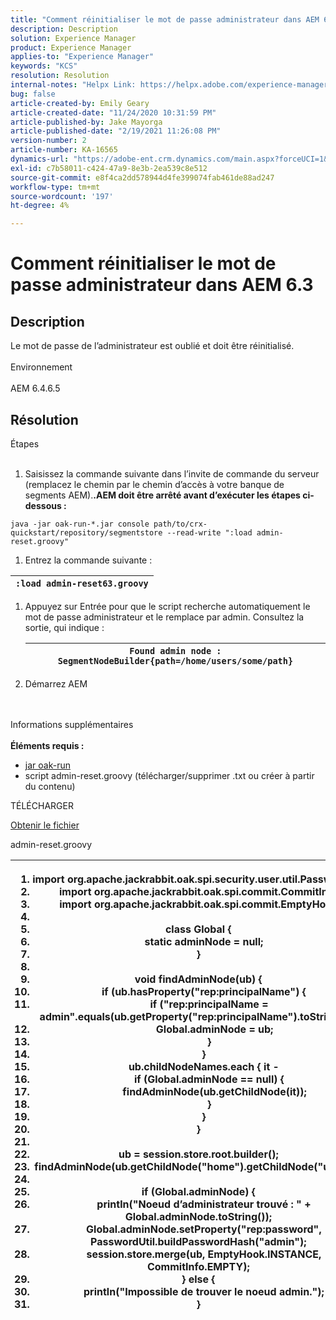 ```yaml
---
title: "Comment réinitialiser le mot de passe administrateur dans AEM 6.3"
description: Description
solution: Experience Manager
product: Experience Manager
applies-to: "Experience Manager"
keywords: "KCS"
resolution: Resolution
internal-notes: "Helpx Link: https://helpx.adobe.com/experience-manager/kb/How-to-reset-the-admin-password-in-AEM-6-3.html"
bug: false
article-created-by: Emily Geary
article-created-date: "11/24/2020 10:31:59 PM"
article-published-by: Jake Mayorga
article-published-date: "2/19/2021 11:26:08 PM"
version-number: 2
article-number: KA-16565
dynamics-url: "https://adobe-ent.crm.dynamics.com/main.aspx?forceUCI=1&pagetype=entityrecord&etn=knowledgearticle&id=278794d8-a42e-eb11-a813-000d3a593c3f"
exl-id: c7b58011-c424-47a9-8e3b-2ea539c8e512
source-git-commit: e8f4ca2dd578944d4fe399074fab461de88ad247
workflow-type: tm+mt
source-wordcount: '197'
ht-degree: 4%

---
```


# Comment réinitialiser le mot de passe administrateur dans AEM 6.3

## Description


Le mot de passe de l’administrateur est oublié et doit être réinitialisé.
<br><br>Environnement<br><br>
AEM 6.4.6.5


## Résolution

Étapes<br><br>
1. Saisissez la commande suivante dans l’invite de commande du serveur (remplacez le chemin par le chemin d’accès à votre banque de segments AEM).<b>.AEM doit être arrêté avant d’exécuter les étapes ci-dessous :</b>

`java -jar oak-run-*.jar console path/to/crx-quickstart/repository/segmentstore --read-write ":load admin-reset.groovy"`
1. Entrez la commande suivante :



| `:load admin-reset63.groovy` |
| --- |


1. Appuyez sur Entrée pour que le script recherche automatiquement le mot de passe administrateur et le remplace par admin.
Consultez la sortie, qui indique :


   | `Found admin node : SegmentNodeBuilder{path=/home/users/some/path}` |
   | --- |
2. Démarrez AEM

<br><br>Informations supplémentaires<br><br>
<b>Éléments requis :</b>

- [jar oak-run](http://repo1.maven.org/maven2/org/apache/jackrabbit/oak-run/)
- script admin-reset.groovy (télécharger/supprimer .txt ou créer à partir du contenu)


TÉLÉCHARGER

[Obtenir le fichier](https://helpx.adobe.com/content/dam/help/en/experience-manager/kb/How-to-reset-the-admin-password-in-AEM-6-3/_jcr_content/main-pars/download_section/download-1/admin-reset_groovy.txt "admin-reset.groovy.txt")

admin-reset.groovy


| <ol>   <li>import</code> org.apache.jackrabbit.oak.spi.security.user.util.PasswordUtil</code></li>   <li>import</code> org.apache.jackrabbit.oak.spi.commit.CommitInfo</code></li>   <li>import</code> org.apache.jackrabbit.oak.spi.commit.EmptyHook</code></li>   <li> </li>   <li>class</code> Global {</code></li>   <li>    </code>static</code> adminNode = </code>null</code>;</code></li>   <li>}</code></li>   <li> </li>   <li>void</code> findAdminNode(ub) {</code></li>   <li>    </code>if</code> (ub.hasProperty(</code>&quot;rep:principalName&quot;</code>) {</code></li>   <li>        </code>if</code> (</code>&quot;rep:principalName = admin&quot;</code>.equals(ub.getProperty(</code>&quot;rep:principalName&quot;</code>).toString()) {</code></li>   <li>            </code>Global.adminNode = ub;</code></li>   <li>        </code>}</code></li>   <li>    </code>}</code></li>   <li>    </code>ub.childNodeNames.each { it -</code></li>   <li>        </code>if</code> (Global.adminNode == </code>null</code>) {</code></li>   <li>            </code>findAdminNode(ub.getChildNode(it));</code></li>   <li>        </code>}</code></li>   <li>    </code>}</code></li>   <li>}</code></li>   <li> </li>   <li>ub = session.store.root.builder();</code></li>   <li>findAdminNode(ub.getChildNode(</code>&quot;home&quot;</code>).getChildNode(</code>&quot;users&quot;</code>);</code></li>   <li> </li>   <li>if</code> (Global.adminNode) {</code></li>   <li>    </code>println(</code>&quot;Noeud d’administrateur trouvé : &quot;</code> + Global.adminNode.toString());</code></li>   <li>    </code>Global.adminNode.setProperty(</code>&quot;rep:password&quot;</code>, PasswordUtil.buildPasswordHash(</code>&quot;admin&quot;</code>);</code></li>   <li>    </code>session.store.merge(ub, EmptyHook.INSTANCE, CommitInfo.EMPTY);</code></li>   <li>} </code>else</code> {</code></li>   <li>    </code>println(</code>&quot;Impossible de trouver le noeud admin.&quot;</code>);</code></li>   <li>}</code></li>  </ol> |
| --- |
